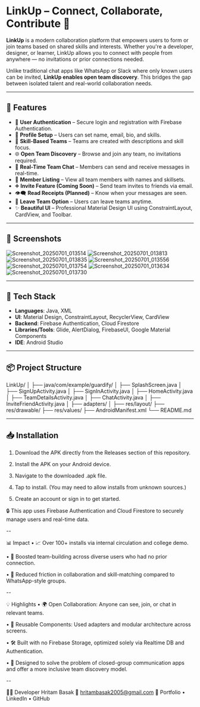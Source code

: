 # LinkUp – Connect, Collaborate, Contribute 🤝

**LinkUp** is a modern collaboration platform that empowers users to form or join teams based on shared skills and interests. Whether you're a developer, designer, or learner, LinkUp allows you to connect with people from anywhere — no invitations or prior connections needed.

Unlike traditional chat apps like WhatsApp or Slack where only known users can be invited, **LinkUp enables open team discovery**. This bridges the gap between isolated talent and real-world collaboration needs.

---

## 🚀 Features

- 🔐 **User Authentication** – Secure login and registration with Firebase Authentication.
- 👤 **Profile Setup** – Users can set name, email, bio, and skills.
- 🧠 **Skill-Based Teams** – Teams are created with descriptions and skill focus.
- 🌐 **Open Team Discovery** – Browse and join any team, no invitations required.
- 💬 **Real-Time Team Chat** – Members can send and receive messages in real-time.
- 👥 **Member Listing** – View all team members with names and skillsets.
- ➕ **Invite Feature (Coming Soon)** – Send team invites to friends via email.
- 👁️‍🗨️ **Read Receipts (Planned)** – Know when your messages are seen.
- 🚪 **Leave Team Option** – Users can leave teams anytime.
- ✨ **Beautiful UI** – Professional Material Design UI using ConstraintLayout, CardView, and Toolbar.

---

## 📱 Screenshots

![Screenshot_20250701_013514](https://github.com/user-attachments/assets/62564feb-4703-45b0-9328-eeb31de67a6b)
![Screenshot_20250701_013813](https://github.com/user-attachments/assets/eb23b880-a9d3-4bcf-9fd7-55d448237ee5)
![Screenshot_20250701_013835](https://github.com/user-attachments/assets/7dfc3c22-7f83-4ed3-a222-19998ffa4424)
![Screenshot_20250701_013556](https://github.com/user-attachments/assets/cbea891c-24e9-452b-8156-00e8fca39cdc)
![Screenshot_20250701_013754](https://github.com/user-attachments/assets/ce220d43-c9bd-4d60-87b1-f093d8e25c46)
![Screenshot_20250701_013634](https://github.com/user-attachments/assets/262e109f-5bce-4bc8-96a1-9e060f7c0710)
![Screenshot_20250701_013730](https://github.com/user-attachments/assets/c9c91d3c-83a5-4a16-8df0-f1820c776a13)

---

## 🧰 Tech Stack

- **Languages**: Java, XML
- **UI**: Material Design, ConstraintLayout, RecyclerView, CardView
- **Backend**: Firebase Authentication, Cloud Firestore
- **Libraries/Tools**: Glide, AlertDialog, FirebaseUI, Google Material Components
- **IDE**: Android Studio

---

## 📦 Project Structure

LinkUp/
│
├── java/com/example/guardify/
│ ├── SplashScreen.java
│ ├── SignUpActivity.java
│ ├── SignInActivity.java
│ ├── HomeActivity.java
│ ├── TeamDetailsActivity.java
│ ├── ChatActivity.java
│ ├── InviteFriendActivity.java
│ ├── adapters/
│
├── res/layout/
├── res/drawable/
├── res/values/
├── AndroidManifest.xml
└── README.md

---

## 📥 Installation
1. Download the APK directly from the Releases section of this repository.

2. Install the APK on your Android device.

3. Navigate to the downloaded .apk file.

4. Tap to install. (You may need to allow installs from unknown sources.)

5. Create an account or sign in to get started.

🔒 This app uses Firebase Authentication and Cloud Firestore to securely manage users and real-time data.

--

📊 Impact
• 📈 Over 100+ installs via internal circulation and college demo.

• 🔗 Boosted team-building across diverse users who had no prior connection.

• 📌 Reduced friction in collaboration and skill-matching compared to WhatsApp-style groups.

--

💡 Highlights
• 🌍 Open Collaboration: Anyone can see, join, or chat in relevant teams.

• 🔁 Reusable Components: Used adapters and modular architecture across screens.

• 🛠️ Built with no Firebase Storage, optimized solely via Realtime DB and Authentication.

• 🎯 Designed to solve the problem of closed-group communication apps and offer a more inclusive team discovery model.

--

🙋‍♂️ Developer
Hritam Basak
📧 hritambasak2005@gmail.com
🔗 Portfolio • LinkedIn • GitHub


